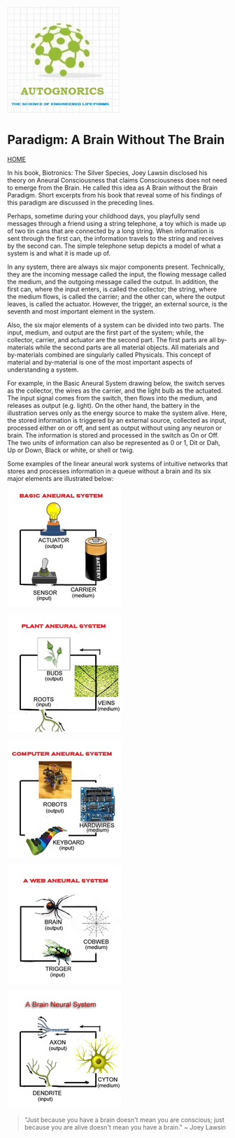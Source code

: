 ![Autognorics](gnorics.jpg)
# Paradigm: A Brain Without The Brain
[HOME](https://autognorics.github.io/) 

In his book, Biotronics: The Silver Species, Joey Lawsin disclosed his theory on Aneural Consciousness that claims Consciousness does not need to emerge from the Brain. He called this idea as A Brain without the Brain Paradigm. Short excerpts from his book that reveal some of his findings of this paradigm are discussed in the preceding lines.

Perhaps, sometime during your childhood days, you playfully send messages through a friend using a string telephone, a toy which is made up of two tin cans that are connected by a long string.  When information is sent through the first can, the information travels to the string and receives by the second can. The simple telephone setup depicts a model of what a system is and what it is made up of.

In any system, there are always six major components present. Technically, they are the incoming message called the input, the flowing message called the medium, and the outgoing message called the output. In addition, the first can, where the input enters, is called the collector; the string, where the medium flows, is called the carrier; and the other can, where the output leaves, is called the actuator. However, the trigger, an external source, is the seventh and most important element in the system.

Also, the six major elements of a system can be divided into two parts. The input, medium, and output are the first part of the system; while, the collector, carrier, and actuator are the second part. The first parts are all by-materials while the second parts are all material objects. All materials and by-materials combined are singularly called Physicals. This concept of material and by-material is one of the most important aspects of understanding a system.

For example, in the Basic Aneural System drawing below, the switch serves as the collector, the wires as the carrier, and the light bulb as the actuated. The input signal comes from the switch, then flows into the medium, and releases as output (e.g. light). On the other hand, the battery in the illustration serves only as the energy source to make the system alive. Here, the stored information is triggered by an external source, collected as input, processed either on or off, and sent as output without using any neuron or brain. The information is stored and processed in the switch as On or Off. The two units of information can also be represented as 0 or 1, Dit or Dah, Up or Down, Black or white, or shell or twig.

Some examples of the linear aneural work systems of intuitive networks that stores and processes information in a queue without a brain and its six major elements are illustrated below:

![Basic Aneural System](bulb.jpg)

![Plant Aneural System](plant.jpg)

![Computer Aneural System](cpu.jpg)

![Cobweb Aneural System](web.jpg)

![Brain Neural System](cells.jpg)


> "Just because you have a brain doesn't mean you are conscious;
> just because you are alive doesn't mean you have a brain."
> ~ Joey Lawsin
